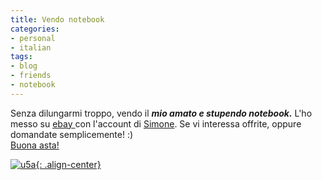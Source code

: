 ```yaml
---
title: Vendo notebook
categories:
- personal
- italian
tags:
- blog
- friends
- notebook
---
```

Senza dilungarmi troppo, vendo il **_mio amato e stupendo notebook._**
L'ho messo su [ebay ](http://cgi.ebay.it/ASUS-U5A-6001P-Pentium-M-750-1-86-GHz-12-1-TFT_W0QQitemZ230186200276QQihZ013QQcategoryZ46323QQssPageNameZWDVWQQrdZ1QQcmdZViewItem "http://cgi.ebay.it/ASUS-U5A-6001P-Pentium-M-750-1-86-GHz-12-1-TFT_W0QQitemZ230186200276QQihZ013QQcategoryZ46323QQssPageNameZWDVWQQrdZ1QQcmdZViewItem" )
con l'account di [Simone](http://ubuntista.wordpress.com/2007/10/28/portatile-di-diego/
"http://ubuntista.wordpress.com/2007/10/28/portatile-di-diego/" ). Se vi
interessa offrite, oppure domandate semplicemente! :)  
[Buona asta!](http://cgi.ebay.it/ASUS-U5A-6001P-Pentium-M-750-1-86-GHz-12-1-TFT_W0QQitemZ230186200276QQihZ013QQcategoryZ46323QQssPageNameZWDVWQQrdZ1QQcmdZViewItem "http://cgi.ebay.it/ASUS-U5A-6001P-Pentium-M-750-1-86-GHz-12-1-TFT_W0QQitemZ230186200276QQihZ013QQcategoryZ46323QQssPageNameZWDVWQQrdZ1QQcmdZViewItem" )

[![u5a]({{site.url}}/images/u5a.jpg){: .align-center}]({{site.url}}/images/u5a.jpg "u5a" )

